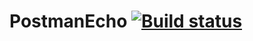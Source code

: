 # PostmanEcho [![Build status](https://ci.appveyor.com/api/projects/status/yo7ny6g0g0x4iv0p/branch/main?svg=true)](https://ci.appveyor.com/project/LaychenkovGA/postman-echo-t966h/branch/main)
